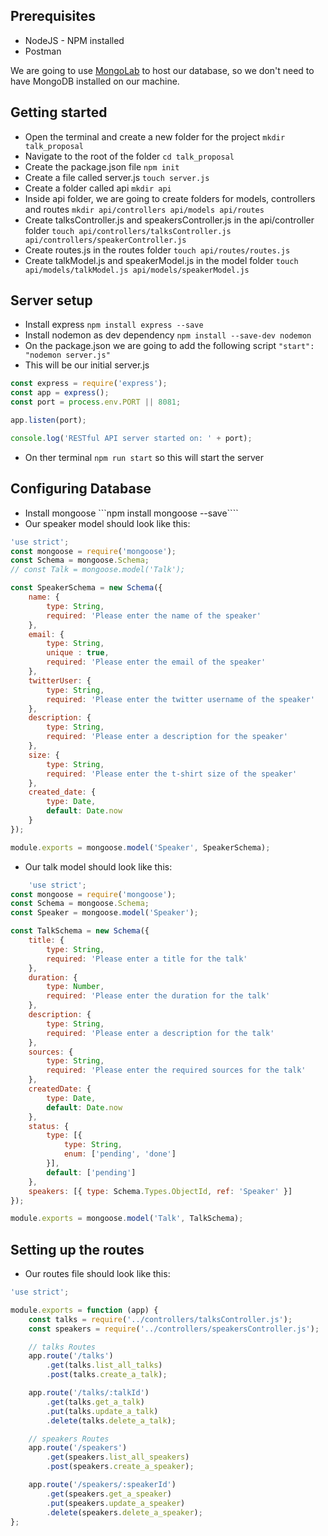 ## Prerequisites

- NodeJS - NPM installed
- Postman

We are going to use [MongoLab](https://mlab.com) to host our database, so we don't need to have MongoDB installed on our machine.

## Getting started

- Open the terminal and create a new folder for the project ```mkdir talk_proposal```
- Navigate to the root of the folder ```cd talk_proposal```
- Create the package.json file ```npm init```
- Create a file called server.js ```touch server.js```
- Create a folder called api ```mkdir api```
- Inside api folder, we are going to create folders for models, controllers and routes ```mkdir api/controllers api/models api/routes```
- Create talksController.js and speakersController.js in the api/controller folder ```touch api/controllers/talksController.js api/controllers/speakerController.js```
- Create routes.js in the routes folder ```touch api/routes/routes.js```
- Create talkModel.js and speakerModel.js in the model folder ```touch api/models/talkModel.js api/models/speakerModel.js```

## Server setup

- Install express ```npm install express --save```
- Install nodemon as dev dependency  ```npm install --save-dev nodemon```
- On the package.json we are going to add the following script ```"start": "nodemon server.js"```
- This will be our initial server.js
```js
const express = require('express');
const app = express();
const port = process.env.PORT || 8081;

app.listen(port);

console.log('RESTful API server started on: ' + port);
```
- On ther terminal ```npm run start``` so this will start the server


## Configuring Database

- Install mongoose ```npm install mongoose --save````
- Our speaker model should look like this:
```js
'use strict';
const mongoose = require('mongoose');
const Schema = mongoose.Schema;
// const Talk = mongoose.model('Talk');

const SpeakerSchema = new Schema({
    name: {
        type: String,
        required: 'Please enter the name of the speaker'
    },
    email: {
        type: String,
        unique : true,
        required: 'Please enter the email of the speaker'
    },
    twitterUser: {
        type: String,
        required: 'Please enter the twitter username of the speaker'
    },
    description: {
        type: String,
        required: 'Please enter a description for the speaker'
    },
    size: {
        type: String,
        required: 'Please enter the t-shirt size of the speaker'
    },
    created_date: {
        type: Date,
        default: Date.now
    }
});

module.exports = mongoose.model('Speaker', SpeakerSchema);
```
- Our talk model should look like this:
```js
    'use strict';
const mongoose = require('mongoose');
const Schema = mongoose.Schema;
const Speaker = mongoose.model('Speaker');

const TalkSchema = new Schema({
    title: {
        type: String,
        required: 'Please enter a title for the talk'
    },
    duration: {
        type: Number,
        required: 'Please enter the duration for the talk'
    },
    description: {
        type: String,
        required: 'Please enter a description for the talk'
    },
    sources: {
        type: String,
        required: 'Please enter the required sources for the talk'
    },
    createdDate: {
        type: Date,
        default: Date.now
    },
    status: {
        type: [{
            type: String,
            enum: ['pending', 'done']
        }],
        default: ['pending']
    },
    speakers: [{ type: Schema.Types.ObjectId, ref: 'Speaker' }]
});

module.exports = mongoose.model('Talk', TalkSchema);
```
## Setting up the routes
- Our routes file should look like this:
```js
'use strict';

module.exports = function (app) {
    const talks = require('../controllers/talksController.js');
    const speakers = require('../controllers/speakersController.js');

    // talks Routes
    app.route('/talks')
        .get(talks.list_all_talks)
        .post(talks.create_a_talk);

    app.route('/talks/:talkId')
        .get(talks.get_a_talk)
        .put(talks.update_a_talk)
        .delete(talks.delete_a_talk);

    // speakers Routes
    app.route('/speakers')
        .get(speakers.list_all_speakers)
        .post(speakers.create_a_speaker);

    app.route('/speakers/:speakerId')
        .get(speakers.get_a_speaker)
        .put(speakers.update_a_speaker)
        .delete(speakers.delete_a_speaker);
};
```
